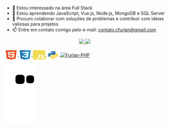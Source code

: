 - 👀 Estou interessado na área Full Stack
- 🌱 Estou aprendendo JavaScript, Vue.js, Node.js, MongoDB e SQL Server
- 💞️ Procuro colaborar com soluções de problemas e contribuir com ideias valiosas para projetos
- 📫 Entre em contato comigo pelo e-mail: contato.cfurlan@gmail.com

<div align="center">
  <a href="https://github.com/FurlanCaio">
  <img height="180em" src="https://github-readme-stats.vercel.app/api?username=FurlanCaio&show_icons=true&theme=tokyonight&include_all_commits=true&count_private=true"/>
  <img height="180em" src="https://github-readme-stats.vercel.app/api/top-langs/?username=FurlanCaio&layout=compact&langs_count=7&theme=tokyonight"/>
</div>

<div style="display: inline_block"><br>
  <img align="center" alt="Furlan-HTML" height="30" width="40" src="https://raw.githubusercontent.com/devicons/devicon/master/icons/html5/html5-original.svg">
    <img align="center" alt="Furlan-CSS" height="30" width="40" src="https://raw.githubusercontent.com/devicons/devicon/master/icons/css3/css3-original.svg">
  <img align="center" alt="Furlan-Js" height="30" width="40" src="https://raw.githubusercontent.com/devicons/devicon/master/icons/javascript/javascript-plain.svg">
  <img align="center" alt="Furlan-Python" height="30" width="40" src="https://raw.githubusercontent.com/devicons/devicon/master/icons/python/python-original.svg">
  <img align="center" alt="Furlan-PHP" height="40" width="50" src="https://cdn.jsdelivr.net/gh/devicons/devicon/icons/php/php-original.svg" />
</div>

![Snake animation](https://github.com/FurlanCaio/FurlanCaio/blob/output/github-contribution-grid-snake.svg)
